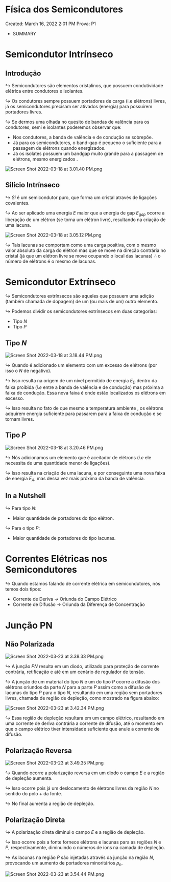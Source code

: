 # Física dos Semicondutores

Created: March 16, 2022 2:01 PM
Prova: P1

- SUMMARY
    
    

# Semicondutor Intrínseco

## Introdução

$\hookrightarrow$ Semicondutores são elementos cristalinos, que possuem condutividade elétrica entre condutores e isolantes.

$\hookrightarrow$ Os condutores sempre possuem portadores de carga (i.e elétrons) livres, já os semicondutores precisam ser ativados (energia) para possuírem portadores livres.

$\hookrightarrow$ Se dermos uma olhada no quesito de bandas de valência para os condutores, semi e isolantes poderemos observar que:

- Nos condutores, a banda de valência e de condução se sobrepõe.
- Já para os semicondutores, o band-gap é pequeno o suficiente para a passagem de elétrons quando energizados.
- Já os isolates possuem um bandgap muito grande para a passagem de elétrons, mesmo energizados .

![Screen Shot 2022-03-18 at 3.01.40 PM.png](Fi%CC%81sica%20dos%20Semicondutores%2069bff974174f4b99bf705d59d919ae31/Screen_Shot_2022-03-18_at_3.01.40_PM.png)

## Silício Intrínseco

$\hookrightarrow$ $Si$ é um semicondutor puro, que forma um cristal através de ligações covalentes.

$\hookrightarrow$ Ao ser aplicado uma energia $E$ maior que a energia de gap $E_{gap}$ ocorre a liberação de um elétron (se torna um elétron livre), resultando na criação de uma lacuna.

![Screen Shot 2022-03-18 at 3.05.12 PM.png](Fi%CC%81sica%20dos%20Semicondutores%2069bff974174f4b99bf705d59d919ae31/Screen_Shot_2022-03-18_at_3.05.12_PM.png)

$\hookrightarrow$ Tais lacunas se comportam como uma carga positiva, com o mesmo valor absoluto da carga do elétron mas que se move na direção contrária no cristal (já que um elétron livre se move ocupando o local das lacunas) $\therefore$ o número de elétrons é o mesmo de lacunas.

# Semicondutor Extrínseco

$\hookrightarrow$ Semicondutores extrínsecos são aqueles que possuem uma adição (também chamada de dopagem) de um (ou mais de um) outro elemento.

$\hookrightarrow$  Podemos dividir os semicondutores extrínsecos em duas categorias:

- Tipo $N$
- Tipo $P$

## Tipo $N$

![Screen Shot 2022-03-18 at 3.18.44 PM.png](Fi%CC%81sica%20dos%20Semicondutores%2069bff974174f4b99bf705d59d919ae31/Screen_Shot_2022-03-18_at_3.18.44_PM.png)

$\hookrightarrow$ Quando é adicionado um elemento com um excesso de elétrons (por isso o $N$ de negativo).

$\hookrightarrow$ Isso resulta na origem de um nível permitido de energia $E_D$ dentro da faixa proibida ($i.e$ entre a banda de valência e de condução) mas próxima a faixa de condução. Essa nova faixa é onde estão localizados os elétrons em excesso.

$\hookrightarrow$ Isso resulta no fato de que mesmo a temperatura ambiente , os elétrons adquirem energia suficiente para passarem para a faixa de condução e se tornam livres.

## Tipo $P$

![Screen Shot 2022-03-18 at 3.20.46 PM.png](Fi%CC%81sica%20dos%20Semicondutores%2069bff974174f4b99bf705d59d919ae31/Screen_Shot_2022-03-18_at_3.20.46_PM.png)

$\hookrightarrow$ Nós adicionamos um elemento que é aceitador de elétrons ($i.e$  ele necessita de uma quantidade menor de ligações).

$\hookrightarrow$ Isso resulta na criação de uma lacuna, e por conseguinte uma nova faixa de energia $E_A$, mas dessa vez mais próxima da banda de valência.

## In a Nutshell

$\hookrightarrow$ Para tipo $N$:

- Maior quantidade de portadores do tipo elétron.

$\hookrightarrow$ Para o tipo $P$:

- Maior quantidade de portadores do tipo lacunas.

# Correntes Elétricas nos Semicondutores

$\hookrightarrow$ Quando estamos falando de corrente elétrica em semicondutores, nós temos dois tipos:

- Corrente de Deriva → Oriunda do Campo Elétrico
- Corrente de Difusão → Oriunda da Diferença de Concentração

# Junção PN

## Não Polarizada

![Screen Shot 2022-03-23 at 3.38.33 PM.png](Fi%CC%81sica%20dos%20Semicondutores%2069bff974174f4b99bf705d59d919ae31/Screen_Shot_2022-03-23_at_3.38.33_PM.png)

$\hookrightarrow$ A junção $PN$ resulta em um diodo, utilizado para proteção de corrente contrária, retificação e até em um cenário de regulador de tensão.

$\hookrightarrow$ A junção de um material do tipo $N$ e um do tipo $P$ ocorre a difusão dos elétrons oriundos da parte $N$ para a parte $P$ assim como a difusão de lacunas do tipo $P$   para o tipo $N$, resultando em uma região sem portadores livres, chamada de região de depleção, como mostrado na figura abaixo:

![Screen Shot 2022-03-23 at 3.42.34 PM.png](Fi%CC%81sica%20dos%20Semicondutores%2069bff974174f4b99bf705d59d919ae31/Screen_Shot_2022-03-23_at_3.42.34_PM.png)

$\hookrightarrow$ Essa região de depleção resultara em um campo elétrico, resultando em uma corrente de deriva contrária a corrente de difusão, até o momento em que o campo elétrico tiver intensidade suficiente que anule a corrente de difusão.

## Polarização Reversa

![Screen Shot 2022-03-23 at 3.49.35 PM.png](Fi%CC%81sica%20dos%20Semicondutores%2069bff974174f4b99bf705d59d919ae31/Screen_Shot_2022-03-23_at_3.49.35_PM.png)

$\hookrightarrow$ Quando ocorre a polarização reversa em um diodo o campo $E$ e a região de depleção aumenta.

$\hookrightarrow$ Isso ocorre pois já um deslocamento de életrons livres da região $N$ no sentido do polo $+$ da fonte.

$\hookrightarrow$ No final aumenta a região de depleção.

## Polarização Direta

$\hookrightarrow$ A polarização direta diminui o campo $E$ e a região de depleção.

$\hookrightarrow$ Isso ocorre pois a fonte fornece elétrons e lacunas para as regiões $N$ e $P$, respectivamente, diminuindo o números de íons na camada de depleção.

$\hookrightarrow$ As lacunas na região $P$ são injetadas através da junção na região $N$, provocando um aumento de portadores minoritários $p_n$.

![Screen Shot 2022-03-23 at 3.54.44 PM.png](Fi%CC%81sica%20dos%20Semicondutores%2069bff974174f4b99bf705d59d919ae31/Screen_Shot_2022-03-23_at_3.54.44_PM.png)